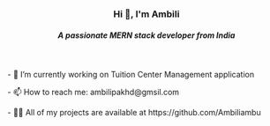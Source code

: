 
 <h3 align="center"> Hi 👋, I'm Ambili </h3>  
 
<h5 align="center">A passionate MERN stack developer from India</h5><br/>

<p align="left">- 🔭 I’m currently working on Tuition Center Management application</p>
<p align="left">- 📫 How to reach me:<a> ambilipakhd@gmsil.com</a></p>
<p align="left">- 👨‍💻 All of my projects are available at https://github.com/Ambiliambu</p>  

